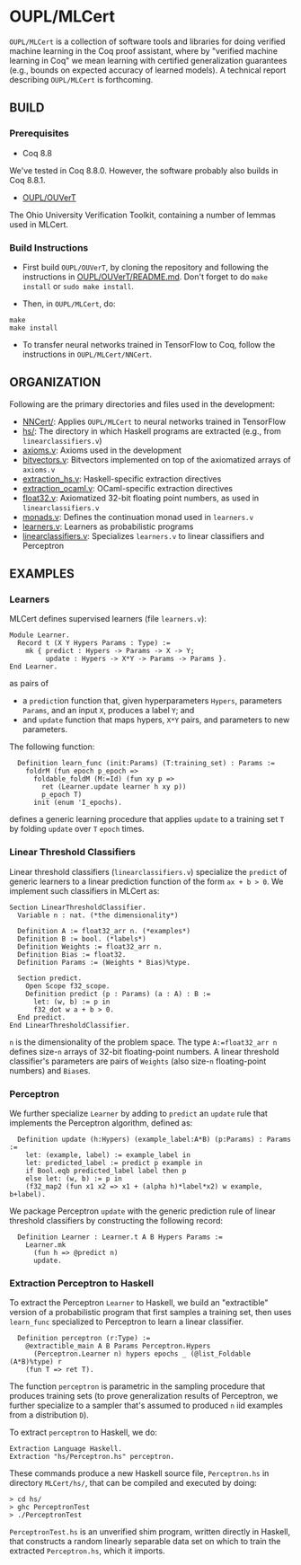 # OUPL/MLCert

`OUPL/MLCert` is a collection of software tools and libraries for doing verified machine learning in the Coq proof assistant, where by "verified machine learning in Coq" we mean learning with certified generalization guarantees (e.g., bounds on expected accuracy of learned models). A technical report describing `OUPL/MLCert` is forthcoming. 

## BUILD

### Prerequisites

* Coq 8.8

We've tested in Coq 8.8.0. However, the software probably also builds in Coq 8.8.1.

* [OUPL/OUVerT](https://github.com/OUPL/OUVerT) 

The Ohio University Verification Toolkit, containing a number of lemmas used in MLCert.

### Build Instructions

* First build `OUPL/OUVerT`, by cloning the repository and following the instructions in [OUPL/OUVerT/README.md](https://github.com/OUPL/OUVerT/blob/master/README.md). Don't forget to do `make install` or `sudo make install`. 

* Then, in `OUPL/MLCert`, do:

```
make
make install
```

* To transfer neural networks trained in TensorFlow to Coq, follow the instructions in `OUPL/MLCert/NNCert`. 

## ORGANIZATION

Following are the primary directories and files used in the development:

* [NNCert/](https://github.com/OUPL/MLCert/tree/master/NNCert): Applies `OUPL/MLCert` to neural networks trained in TensorFlow
* [hs/](https://github.com/OUPL/MLCert/tree/master/hs): The directory in which Haskell programs are extracted (e.g., from `linearclassifiers.v`)
* [axioms.v](https://github.com/OUPL/MLCert/blob/master/axioms.v): Axioms used in the development
* [bitvectors.v](https://github.com/OUPL/MLCert/blob/master/bitvectors.v): Bitvectors implemented on top of the axiomatized arrays of `axioms.v`
* [extraction_hs.v](https://github.com/OUPL/MLCert/blob/master/extraction_hs.v): Haskell-specific extraction directives
* [extraction_ocaml.v](https://github.com/OUPL/MLCert/blob/master/extraction_ocaml.v): OCaml-specific extraction directives
* [float32.v](https://github.com/OUPL/MLCert/blob/master/float32.v): Axiomatized 32-bit floating point numbers, as used in `linearclassifiers.v`
* [monads.v](https://github.com/OUPL/MLCert/blob/master/monads.v): Defines the continuation monad used in `learners.v`
* [learners.v](https://github.com/OUPL/MLCert/blob/master/learners.v): Learners as probabilistic programs
* [linearclassifiers.v](https://github.com/OUPL/MLCert/blob/master/linearclassifiers.v): Specializes `learners.v` to linear classifiers and Perceptron

## EXAMPLES 

### Learners

MLCert defines supervised learners (file `learners.v`):
```
Module Learner.
  Record t (X Y Hypers Params : Type) :=
    mk { predict : Hypers -> Params -> X -> Y;
         update : Hypers -> X*Y -> Params -> Params }.
End Learner.
```
as pairs of 

* a `predict`ion function that, given hyperparameters `Hypers`, parameters `Params`, and an input `X`, produces a label `Y`; and
* and `update` function that maps hypers, `X*Y` pairs, and parameters to new parameters.

The following function:
```
  Definition learn_func (init:Params) (T:training_set) : Params := 
    foldrM (fun epoch p_epoch =>
      foldable_foldM (M:=Id) (fun xy p =>
        ret (Learner.update learner h xy p))
        p_epoch T)
      init (enum 'I_epochs).
```
defines a generic learning procedure that applies `update` to a training set `T` by folding `update` over `T` `epoch` times.

### Linear Threshold Classifiers 

Linear threshold classifiers (`linearclassifiers.v`) specialize the `predict` of generic learners to a linear prediction function of the form `ax + b > 0`. We implement such classifiers in MLCert as:

```
Section LinearThresholdClassifier.
  Variable n : nat. (*the dimensionality*)

  Definition A := float32_arr n. (*examples*)
  Definition B := bool. (*labels*)
  Definition Weights := float32_arr n.
  Definition Bias := float32.
  Definition Params := (Weights * Bias)%type.

  Section predict.
    Open Scope f32_scope.
    Definition predict (p : Params) (a : A) : B :=
      let: (w, b) := p in
      f32_dot w a + b > 0.
  End predict.
End LinearThresholdClassifier.
```
`n` is the dimensionality of the problem space. The type `A:=float32_arr n` defines size-`n` arrays of 32-bit floating-point numbers. A linear threshold classifier's parameters are pairs of `Weights` (also size-`n` floating-point numbers) and `Bias`es.

### Perceptron 

We further specialize `Learner` by adding to `predict` an `update` rule that implements the Perceptron algorithm, defined as:
```
  Definition update (h:Hypers) (example_label:A*B) (p:Params) : Params :=
    let: (example, label) := example_label in
    let: predicted_label := predict p example in
    if Bool.eqb predicted_label label then p
    else let: (w, b) := p in
    (f32_map2 (fun x1 x2 => x1 + (alpha h)*label*x2) w example, b+label).
```
We package Perceptron `update` with the generic prediction rule of linear threshold classifiers by constructing the following record: 
```
  Definition Learner : Learner.t A B Hypers Params :=
    Learner.mk
      (fun h => @predict n)
      update.
```

### Extraction Perceptron to Haskell

To extract the Perceptron `Learner` to Haskell, we build an "extractible" version of a probabilistic program that first samples a training set, then uses `learn_func` specialized to Perceptron to learn a linear classifier.
```
  Definition perceptron (r:Type) := 
    @extractible_main A B Params Perceptron.Hypers 
      (Perceptron.Learner n) hypers epochs _ (@list_Foldable (A*B)%type) r
    (fun T => ret T).
```
The function `perceptron` is parametric in the sampling procedure that produces training sets (to prove generalization results of Perceptron, we further specialize to a sampler that's assumed to produced `n` iid examples from a distribution `D`). 

To extract `perceptron` to Haskell, we do:
```
Extraction Language Haskell.
Extraction "hs/Perceptron.hs" perceptron.
```
These commands produce a new Haskell source file, `Perceptron.hs` in directory `MLCert/hs/`, that can be compiled and executed by doing: 
```
> cd hs/
> ghc PerceptronTest
> ./PerceptronTest
```
`PerceptronTest.hs` is an unverified shim program, written directly in Haskell, that constructs a random linearly separable data set on which to train the extracted `Perceptron.hs`, which it imports.
